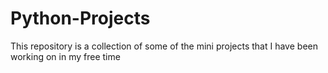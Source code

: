 # Python-Projects
This repository is a collection of some of the mini projects that I have been working on in my free time
